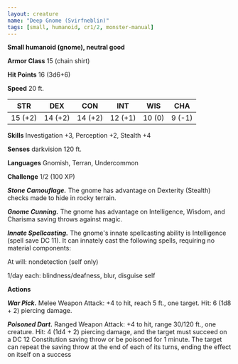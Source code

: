 ```yaml
---
layout: creature
name: "Deep Gnome (Svirfneblin)"
tags: [small, humanoid, cr1/2, monster-manual]
---
```


**Small humanoid (gnome), neutral good**

**Armor Class** 15 (chain shirt)

**Hit Points** 16 (3d6+6)

**Speed** 20 ft.

|   STR   |   DEX   |   CON   |   INT   |   WIS   |   CHA   |
|:-----:|:-----:|:-----:|:-----:|:-----:|:-----:|
| 15 (+2) | 14 (+2) | 14 (+2) | 12 (+1) | 10 (0) | 9 (-1) |

**Skills** Investigation +3, Perception +2, Stealth +4

**Senses** darkvision 120 ft.

**Languages** Gnomish, Terran, Undercommon

**Challenge** 1/2 (100 XP)

***Stone Camouflage.*** The gnome has advantage on Dexterity (Stealth) checks made to hide in rocky terrain.

***Gnome Cunning.*** The gnome has advantage on Intelligence, Wisdom, and Charisma saving throws against magic.

***Innate Spellcasting.*** The gnome's innate spellcasting ability is Intelligence (spell save DC 11). It can innately cast the following spells, requiring no material components:

At will: nondetection (self only)

1/day each: blindness/deafness, blur, disguise self

**Actions**

***War Pick.*** Melee Weapon Attack: +4 to hit, reach 5 ft., one target. Hit: 6 (1d8 + 2) piercing damage.

***Poisoned Dart.*** Ranged Weapon Attack: +4 to hit, range 30/120 ft., one creature. Hit: 4 (1d4 + 2) piercing damage, and the target must succeed on a DC 12 Constitution saving throw or be poisoned for 1 minute. The target can repeat the saving throw at the end of each of its turns, ending the effect on itself on a success

